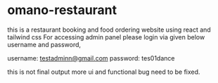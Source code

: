 # omano-restaurant
this is a restaurant booking and food ordering website using react and tailwind css
For accessing admin panel please login via given below username and password,

username: testadminn@gmail.com
password: tes01dance

this is not final output more ui and functional bug need to be fixed.
